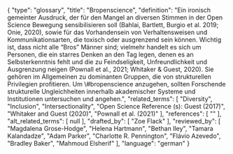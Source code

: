 {
    "type": "glossary",
    "title": "Bropenscience",
    "definition": "Ein ironisch gemeinter Ausdruck, der für den Mangel an diversen Stimmen in der Open Science Bewegung sensibilisieren soll (Bahlai, Bartlett, Burgio et al. 2019; Onie, 2020), sowie für das Vorhandensein von Verhaltensweisen und Kommunikationsarten, die toxisch oder ausgrenzend sein können. Wichtig ist, dass nicht alle “Bros” Männer sind; vielmehr handelt es sich um Personen, die ein starres Denken an den Tag legen, denen es an Selbsterkenntnis fehlt und die zu Feindseligkeit, Unfreundlichkeit und Ausgrenzung neigen (Pownall et al., 2021; Whitaker & Guest, 2020). Sie gehören im Allgemeinen zu dominanten Gruppen, die von strukturellen Privilegien profitieren. Um \\#bropenscience anzugehen, sollten Forschende strukturelle Ungleichheiten innerhalb akademischer Systeme und Institutionen untersuchen und angehen.",
    "related_terms": [
        "Diversity",
        "Inclusion",
        "Intersectionality",
        "Open Science Reference (s): Guest (2017)",
        "Whitaker and Guest (2020)",
        "Pownall et al. (2021)"
    ],
    "references": [
        ""
    ],
    "alt_related_terms": [
        null
    ],
    "drafted_by": [
        "Zoe Flack"
    ],
    "reviewed_by": [
        "Magdalena Grose-Hodge",
        "Helena Hartmann",
        "Bethan Iley",
        "Tamara Kalandadze",
        "Adam Parker",
        "Charlotte R. Pennington",
        "Flávio Azevedo",
        "Bradley Baker",
        "Mahmoud Elsherif"
    ],
    "language": "german"
}